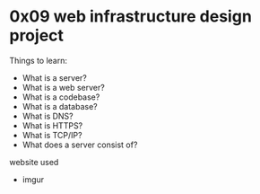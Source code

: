 0x09 web infrastructure design project
========================================

Things to learn:
- What is a server?
- What is a web server?
- What is a codebase?
- What is a database?
- What is DNS?
- What is HTTPS?
- What is TCP/IP?
- What does a server consist of?

website used
- imgur